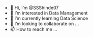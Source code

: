 - 👋 Hi, I’m @SSShinde07
- 👀 I’m interested in Data Management
- 🌱 I’m currently learning Data Science
- 💞️ I’m looking to collaborate on ...
- 📫 How to reach me ...

<!---
SSShinde07/SSShinde07 is a ✨ special ✨ repository because its `README.md` (this file) appears on your GitHub profile.
You can click the Preview link to take a look at your changes.
--->
